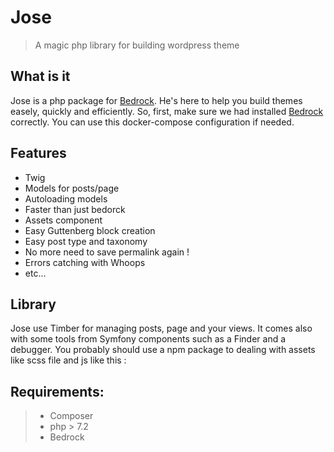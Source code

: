 # Jose

> A magic php library for building wordpress theme

## What is it

Jose is a php package for [Bedrock](https://roots.io/bedrock/). He's here to help you build themes easely, quickly and efficiently. So, first, make sure we had installed [Bedrock](https://roots.io/bedrock/) correctly. You can use this docker-compose configuration if needed.

## Features
 - Twig 
 - Models for posts/page
 - Autoloading models
 - Faster than just bedorck
 - Assets component
 - Easy Guttenberg block creation
 - Easy post type and taxonomy
 - No more need to save permalink again !
 - Errors catching with Whoops
 - etc...

## Library
Jose use Timber for managing posts, page and your views. It comes also with some tools from Symfony components such as a Finder and a debugger. You probably should use a npm package to dealing with assets like scss file and js like this :

## Requirements:
> - Composer
> - php > 7.2
> - Bedrock

